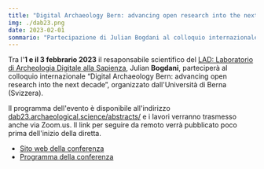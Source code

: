 ```yaml
---
title: "Digital Archaeology Bern: advancing open research into the next decade"
img: ./dab23.png
date: 2023-02-01
sommario: "Partecipazione di Julian Bogdani al colloquio internazionale “Digital Archaeology Bern: advancing open research into the next decade”"
---
```



Tra l'**1 e il 3 febbrario 2023** il resaponsabile scientifico del [LAD: Laboratorio di Archeologia Digitale alla Sapienza](../../), Julian **Bogdani**, parteciperà al colloquio internazionale “Digital Archaeology Bern: advancing open research into the next decade”, organizzato dall'Università di Berna (Svizzera).

Il programma dell'evento è disponibile all'indirizzo [dab23.archaeological.science/abstracts/](https://dab23.archaeological.science/abstracts/) e i lavori verranno trasmesso anche via Zoom.us. Il link per seguire da remoto verrà pubblicato poco prima dell'inizio della diretta.


- [Sito web della conferenza](https://dab23.archaeological.science  )
- [Programma della conferenza](https://dab23.archaeological.science/abstracts/)
